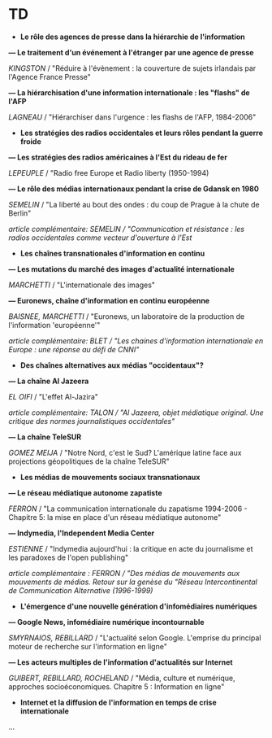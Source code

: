 # TD

* **Le rôle des agences de presse dans la hiérarchie de l'information**

**— Le traitement d'un événement à l'étranger par une agence de presse**

_KINGSTON_ / "Réduire à l'évènement : la couverture de sujets irlandais par l'Agence France Presse"

**— La hiérarchisation d'une information internationale : les "flashs" de l'AFP**

_LAGNEAU_ / "Hiérarchiser dans l'urgence : les flashs de l'AFP, 1984-2006"

* **Les stratégies des radios occidentales et leurs rôles pendant la guerre froide**

**— Les stratégies des radios américaines à l'Est du rideau de fer**

_LEPEUPLE_ / "Radio free Europe et Radio liberty \(1950-1994\)

**— Le rôle des médias internationaux pendant la crise de Gdansk en 1980**

_SEMELIN_ / "La liberté au bout des ondes : du coup de Prague à la chute de Berlin"

_article complémentaire: SEMELIN / "Communication et résistance : les radios occidentales comme vecteur d'ouverture à l'Est_

* **Les chaînes transnationales d'information en continu**

**— Les mutations du marché des images d'actualité internationale**

_MARCHETTI_ / "L'internationale des images"

**— Euronews, chaîne d'information en continu européenne**

_BAISNEE, MARCHETTI_ / "Euronews, un laboratoire de la production de l'information 'européenne'"

_article complémentaire: BLET / "Les chaines d'information internationale en Europe : une réponse au défi de CNNI"_

* **Des chaînes alternatives aux médias "occidentaux"?**

**— La chaîne Al Jazeera**

_EL OIFI_ / "L'effet Al-Jazira"

_article complémentaire: TALON / "Al Jazeera, objet médiatique original. Une critique des normes journalistiques occidentales"_

**— La chaîne TeleSUR**

_GOMEZ MEIJA_ / "Notre Nord, c'est le Sud? L'amérique latine face aux projections géopolitiques de la chaîne TeleSUR"

* **Les médias de mouvements sociaux transnationaux**

**— Le réseau médiatique autonome zapatiste**

_FERRON_ / "La communication internationale du zapatisme 1994-2006 - Chapitre 5: la mise en place d'un réseau médiatique autonome"

**— Indymedia, l'Independent Media Center**

_ESTIENNE_ / "Indymedia aujourd'hui : la critique en acte du journalisme et les paradoxes de l'open publishing"

_article complémentaire : FERRON / "Des médias de mouvements aux mouvements de médias. Retour sur la genèse du "Réseau Intercontinental de Communication Alternative \(1996-1999\)_

* **L'émergence d'une nouvelle génération d'infomédiaires numériques**

**— Google News, infomédiaire numérique incontournable**

_SMYRNAIOS, REBILLARD_ / "L'actualité selon Google. L'emprise du principal moteur de recherche sur l'information en ligne"

**— Les acteurs multiples de l'information d'actualités sur Internet**

_GUIBERT, REBILLARD, ROCHELAND_ / "Média, culture et numérique, approches socioéconomiques. Chapitre 5 : Information en ligne"

* **Internet et la diffusion de l'information en temps de crise internationale**

...

